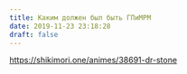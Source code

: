 ```yaml
---
title: Каким должен был быть ГПиМРМ
date: 2019-11-23 23:18:28
draft: false
---
```


https://shikimori.one/animes/38691-dr-stone
